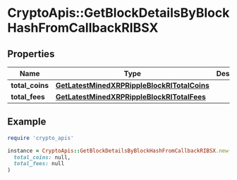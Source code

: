 # CryptoApis::GetBlockDetailsByBlockHashFromCallbackRIBSX

## Properties

| Name | Type | Description | Notes |
| ---- | ---- | ----------- | ----- |
| **total_coins** | [**GetLatestMinedXRPRippleBlockRITotalCoins**](GetLatestMinedXRPRippleBlockRITotalCoins.md) |  |  |
| **total_fees** | [**GetLatestMinedXRPRippleBlockRITotalFees**](GetLatestMinedXRPRippleBlockRITotalFees.md) |  |  |

## Example

```ruby
require 'crypto_apis'

instance = CryptoApis::GetBlockDetailsByBlockHashFromCallbackRIBSX.new(
  total_coins: null,
  total_fees: null
)
```

